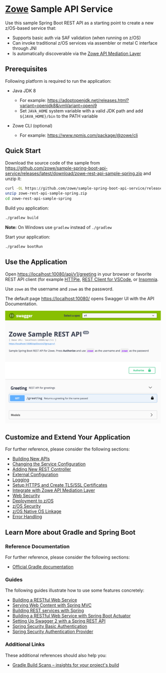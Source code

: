 # [Zowe](https://zowe.org/) Sample API Service

Use this sample Spring Boot REST API as a starting point to create a new z/OS-based service that:

- Supports basic auth via SAF validation (when running on z/OS)
- Can invoke traditional z/OS services via assembler or metal C interface through JNI
- Is automatically discoverable via the [Zowe API Mediation Layer](https://github.com/zowe/api-layer)

## Prerequisites

Following platform is required to run the application:

- Java JDK 8
  - For example: <https://adoptopenjdk.net/releases.html?variant=openjdk8&jvmVariant=openj9>
  - Set `JAVA_HOME` system variable with a valid JDK path and add `${JAVA_HOME}/bin` to the PATH variable

- Zowe CLI (optional)
  - For example: <https://www.npmjs.com/package/@zowe/cli>

## Quick Start

Download the source code of the sample from <https://github.com/zowe/sample-spring-boot-api-service/releases/latest/download/zowe-rest-api-sample-spring.zip> and unzip it:

```bash
curl -OL https://github.com/zowe/sample-spring-boot-api-service/releases/latest/download/zowe-rest-api-sample-spring.zip
unzip zowe-rest-api-sample-spring.zip
cd zowe-rest-api-sample-spring
```

Build you application:

```bash
./gradlew build
```

**Note:** On Windows use `gradlew` instead of `./gradlew`

Start your application:

```bash
./gradlew bootRun
```

## Use the Application

Open <https://localhost:10080/api/v1/greeting> in your browser or favorite REST API client (for example [HTTPie](https://httpie.org/), [REST Client for VSCode](https://marketplace.visualstudio.com/items?itemName=humao.rest-client), or [Insomnia](https://insomnia.rest/).

Use `zowe` as the username and `zowe` as the password.

The default page <https://localhost:10080/> opens Swagger UI with the API Documentation.

![Swagger UI](docs/images/swagger.png)

## Customize and Extend Your Application

For further reference, please consider the following sections:

- [Building New APIs](docs/building-new-apis.md)
- [Changing the Service Configuration](docs/changing-service-configuration.md)
- [Adding New REST Controller](docs/adding-new-controller.md)
- [External Configuration](docs/config.md)
- [Logging](docs/logging.md)
- [Setup HTTPS and Create TLS/SSL Certificates](docs/https-setup.md)
- [Integrate with Zowe API Mediation Layer](docs/zowe-integrate-with-apiml.md)
- [Web Security](docs/web-security.md)
- [Deployment to z/OS](docs/zos-deployment.md)
- [z/OS Security](docs/zos-security.md)
- [z/OS Native OS Linkage](docs/zos-native-os-linkage.md)
- [Error Handling](docs/error-handling.md)

## Learn More about Gradle and Spring Boot

### Reference Documentation

For further reference, please consider the following sections:

- [Official Gradle documentation](https://docs.gradle.org)

### Guides

The following guides illustrate how to use some features concretely:

- [Building a RESTful Web Service](https://spring.io/guides/gs/rest-service/)
- [Serving Web Content with Spring MVC](https://spring.io/guides/gs/serving-web-content/)
- [Building REST services with Spring](https://spring.io/guides/tutorials/bookmarks/)
- [Building a RESTful Web Service with Spring Boot Actuator](https://spring.io/guides/gs/actuator-service/)
- [Setting Up Swagger 2 with a Spring REST API](https://www.baeldung.com/swagger-2-documentation-for-spring-rest-api)
- [Spring Security Basic Authentication](https://www.baeldung.com/spring-security-basic-authentication)
- [Spring Security Authentication Provider](https://www.baeldung.com/spring-security-authentication-provider)

### Additional Links

These additional references should also help you:

- [Gradle Build Scans – insights for your project's build](https://scans.gradle.com#gradle)
